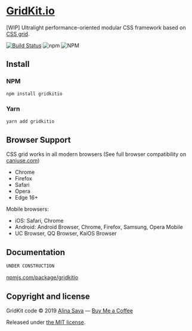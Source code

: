 # [GridKit.io](https://gridkit.io)

[WIP] Ultralight performance-oriented modular CSS framework based on [CSS grid](https://developer.mozilla.org/en-US/docs/Web/CSS/CSS_Grid_Layout).

[![Build Status](https://travis-ci.org/alinacsava/gridkit.svg?branch=master)](https://travis-ci.org/alinacsava/GridKit.io)
![npm](https://img.shields.io/npm/v/gridkitio.svg?color=%230366d6)
![NPM](https://img.shields.io/npm/l/gridkitio)

## Install

### NPM

```sh
npm install gridkitio
```

### Yarn

```sh
yarn add gridkitio
```

## Browser Support

CSS grid works in all modern browsers (See full browser compatibility on [caniuse.com](https://caniuse.com/#feat=css-grid))

-   Chrome
-   Firefox
-   Safari
-   Opera
-   Edge 16+

Mobile browsers:

-   iOS: Safari, Chrome
-   Android: Android Browser, Chrome, Firefox, Samsung, Opera Mobile
-   UC Browser, QQ Browser, KaiOS Browser

## Documentation

```sh
UNDER CONSTRUCTION
```

[npmjs.com/package/gridkitio](https://www.npmjs.com/package/gridkitio)

## Copyright and license

GridKit code &copy; 2019 [Alina Sava](https://sava.io) — [Buy Me a Coffee](https://www.buymeacoffee.com/alina)

Released under [the MIT license](https://github.com/alinacsava/gridkit/blob/master/LICENSE).
